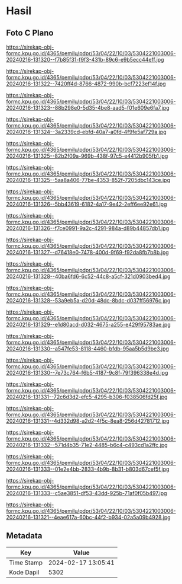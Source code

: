 # Hasil

## Foto C Plano

https://sirekap-obj-formc.kpu.go.id/4365/pemilu/pdpr/53/04/22/10/03/5304221003006-20240216-131320--f7b85f31-f9f3-431b-89c6-e9b5ecc44eff.jpg

https://sirekap-obj-formc.kpu.go.id/4365/pemilu/pdpr/53/04/22/10/03/5304221003006-20240216-131322--7420ff4d-8766-4872-990b-bcf7223ef14f.jpg

https://sirekap-obj-formc.kpu.go.id/4365/pemilu/pdpr/53/04/22/10/03/5304221003006-20240216-131323--88b298e0-5d35-4be8-aad5-f01e609e6fa7.jpg

https://sirekap-obj-formc.kpu.go.id/4365/pemilu/pdpr/53/04/22/10/03/5304221003006-20240216-131324--3a2339cd-ebfd-40a7-a0fd-4f9fe5af729a.jpg

https://sirekap-obj-formc.kpu.go.id/4365/pemilu/pdpr/53/04/22/10/03/5304221003006-20240216-131325--82b2f09a-969b-438f-97c5-e4412b905fb1.jpg

https://sirekap-obj-formc.kpu.go.id/4365/pemilu/pdpr/53/04/22/10/03/5304221003006-20240216-131325--5aa8a406-77be-4353-852f-7205dbc143ce.jpg

https://sirekap-obj-formc.kpu.go.id/4365/pemilu/pdpr/53/04/22/10/03/5304221003006-20240216-131326--5bb43619-6182-4a17-9e42-2eff6ee92e61.jpg

https://sirekap-obj-formc.kpu.go.id/4365/pemilu/pdpr/53/04/22/10/03/5304221003006-20240216-131326--f7ce0991-9a2c-4291-984a-d89b44857db1.jpg

https://sirekap-obj-formc.kpu.go.id/4365/pemilu/pdpr/53/04/22/10/03/5304221003006-20240216-131327--d76418e0-7478-400d-9f69-f92da8fb7b8b.jpg

https://sirekap-obj-formc.kpu.go.id/4365/pemilu/pdpr/53/04/22/10/03/5304221003006-20240216-131328--40ba6fd6-6c52-44c8-a5cf-321d0903bed4.jpg

https://sirekap-obj-formc.kpu.go.id/4365/pemilu/pdpr/53/04/22/10/03/5304221003006-20240216-131328--53a9eb5a-d20d-48dc-8bdc-d037ff56976c.jpg

https://sirekap-obj-formc.kpu.go.id/4365/pemilu/pdpr/53/04/22/10/03/5304221003006-20240216-131329--e1d80acd-d032-4675-a255-e429f95783ae.jpg

https://sirekap-obj-formc.kpu.go.id/4365/pemilu/pdpr/53/04/22/10/03/5304221003006-20240216-131330--a547fe53-8118-4460-bfdb-95aa5b5d9be3.jpg

https://sirekap-obj-formc.kpu.go.id/4365/pemilu/pdpr/53/04/22/10/03/5304221003006-20240216-131330--7e73c764-f6b5-4187-9c8f-79f396338e4d.jpg

https://sirekap-obj-formc.kpu.go.id/4365/pemilu/pdpr/53/04/22/10/03/5304221003006-20240216-131331--72c6d3d2-efc5-4295-b306-f038506fd25f.jpg

https://sirekap-obj-formc.kpu.go.id/4365/pemilu/pdpr/53/04/22/10/03/5304221003006-20240216-131331--4d332d98-a2d2-4f5c-8ea8-256d42781712.jpg

https://sirekap-obj-formc.kpu.go.id/4365/pemilu/pdpr/53/04/22/10/03/5304221003006-20240216-131332--571d4b35-71e2-4485-b6c4-c493cd1a2ffc.jpg

https://sirekap-obj-formc.kpu.go.id/4365/pemilu/pdpr/53/04/22/10/03/5304221003006-20240216-131333--01e2e4bb-2833-4b9b-8b31-b803d67cef5f.jpg

https://sirekap-obj-formc.kpu.go.id/4365/pemilu/pdpr/53/04/22/10/03/5304221003006-20240216-131333--c5ae3851-df53-43dd-925b-71af0f05b497.jpg

https://sirekap-obj-formc.kpu.go.id/4365/pemilu/pdpr/53/04/22/10/03/5304221003006-20240216-131321--4eae617a-60bc-44f2-b934-02a5a09b4928.jpg


## Metadata

| Key        | Value               |
| ---------- | ------------------- |
| Time Stamp | 2024-02-17 13:05:41 |
| Kode Dapil | 5302                |



